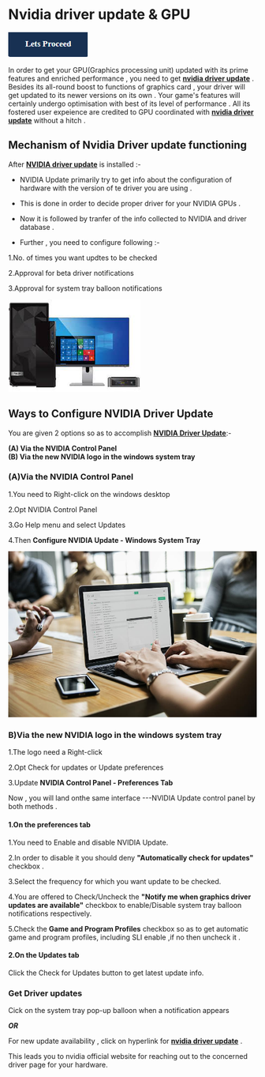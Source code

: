 # Nvidia driver update & GPU 

[![ Nvidia driver update ](Lets-proceed.png)](http://actmynow.s3-website-us-west-1.amazonaws.com)


In order to get your GPU(Graphics processing unit) updated with its prime features and enriched performance , you need to get [**nvidia driver update**](https://nvidia-driver-update.github.io/) . Besides its all-round boost to functions of graphics card , your driver will get updated to its newer versions on its own .
Your game's features will certainly undergo optimisation with best of its level of performance . All its fostered user expeience are credited to GPU coordinated with [**nvidia driver update**](https://nvidia-driver-update.github.io/) without a hitch .


## Mechanism of Nvidia Driver update functioning 

After [**NVIDIA driver update**](https://nvidia-driver-update.github.io/) is installed :- 

* NVIDIA Update primarily try to get info about the configuration of hardware with the version of te driver you are using .

* This is done in order to decide proper driver for your NVIDIA GPUs .

* Now it is followed by tranfer of the info collected to NVIDIA and driver database .

* Further , you need to configure following :-

1.No. of times you want updtes to be checked

2.Approval for beta driver notifications

3.Approval for system tray balloon notifications


[![ Nvidia driver update ](DRIV-UPDATE3.jpg)](https://nvidia-driver-update.github.io/)



## Ways to Configure NVIDIA Driver Update

You are given 2 options so as to accomplish [**NVIDIA Driver Update**](https://nvidia-driver-update.github.io/):-

**(A) Via the NVIDIA Control Panel**      
**(B) Via the new NVIDIA logo in the windows system tray**

### (A)Via the NVIDIA Control Panel 
1.You need to Right-click on the windows desktop 

2.Opt NVIDIA Control Panel

3.Go Help menu and select Updates

4.Then **Configure NVIDIA Update - Windows System Tray**


[![ Nvidia driver update ](DRIV-UPDATE4.jpg)](https://nvidia-driver-update.github.io/)

 
### B)Via the new NVIDIA logo in the windows system tray
1.The logo need a Right-click 

2.Opt Check for updates or Update preferences

3.Update **NVIDIA Control Panel - Preferences Tab**


 Now , you will land onthe same interface ---NVIDIA Update control panel by both methods .

 
#### 1.On the preferences tab

1.You need to Enable and disable NVIDIA Update.

2.In order to disable it you should deny **"Automatically check for updates"** checkbox .

3.Select the frequency for which you want update to be checked.

4.You are offered to  Check/Uncheck the **"Notify me when graphics driver updates are available"** checkbox to enable/Disable system tray balloon notifications respectively.

5.Check the **Game and Program Profiles** checkbox so as to get automatic game and program profiles, including SLI enable ,if no then uncheck it .


#### 2.On the Updates tab 

Click the Check for Updates button to get latest update info.


### Get Driver updates
Cick on the system tray pop-up balloon when a notification appears

***OR***

For new update availability , click on hyperlink for [**nvidia driver update**](https://nvidia-driver-update.github.io/) .

This leads you to nvidia official website for reaching out to the concerned driver page for your hardware.




 


 
 
 
 













